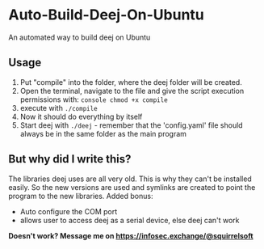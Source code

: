 # Auto-Build-Deej-On-Ubuntu
An automated way to build deej on Ubuntu

## Usage
1. Put "compile" into the folder, where the deej folder will be created.
2. Open the terminal, navigate to the file and give the script execution permissions with: ```console chmod +x compile ```
3. execute with ```./compile```
4. Now it should do everything by itself
5. Start deej with ```./deej``` - remember that the 'config.yaml' file should always be in the same folder as the main program

## But why did I write this?
The libraries deej uses are all very old. This is why they can't be installed easily. So the new versions are used and symlinks are created to point the program to the new libraries. 
Added bonus:
- Auto configure the COM port
- allows user to access deej as a serial device, else deej can't work

**Doesn't work? Message me on https://infosec.exchange/@squirrelsoft**
